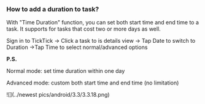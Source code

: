 ### How to add a duration to task?

With "Time Duration" function, you can set both start time and end time to a task. It supports for tasks that cost two or more days as well.

Sign in to TickTick -&gt; Click a task to is details view -&gt; Tap Date to switch to Duration -&gt;Tap Time to select normal/advanced options



**P.S.**

Normal mode: set time duration within one day

Advanced mode: custom both start time and end time \(no limitation\)

  
![](../newest pics/android/3.3/3.3.18.png)

